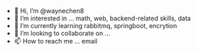 - 👋 Hi, I’m @waynechen8
- 👀 I’m interested in ... math, web, backend-related skills, data
- 🌱 I’m currently learning rabbitmq, springboot, encrytion 
- 💞️ I’m looking to collaborate on ...
- 📫 How to reach me ... email

<!---
waynechen8/waynechen8 is a ✨ special ✨ repository because its `README.md` (this file) appears on your GitHub profile.
You can click the Preview link to take a look at your changes.
--->
